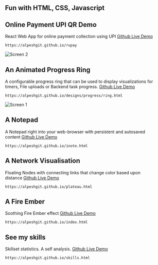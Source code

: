## Fun with HTML, CSS, Javascript

## Online Payment UPI QR Demo

React Web App for online payment collection using UPI
[Github Live Demo](https://alpeshgit.github.io/rupay)
```
https://alpeshgit.github.io/rupay
```
![Screen 2](https://alpeshgit.github.io/rupay/snaps/Snap_2.PNG)


## An Animated Progress Ring

A configurable progress ring that can be used to display visualizations for timers, File uploads or Backend task progress. 
[Github Live Demo](https://alpeshgit.github.io/designs/progress/ring.html)
```
https://alpeshgit.github.io/designs/progress/ring.html
```
![Screen 1](https://alpeshgit.github.io/designs/progress/ProgressRing.PNG)

## A Notepad

A Notepad right into your web-browser with persistent and autosaved content 
[Github Live Demo](https://alpeshgit.github.io/inote.html)
```
https://alpeshgit.github.io/inote.html
```

## A Network Visualisation

Floating Nodes with connecting links that change color based upon distance
[Github Live Demo](https://alpeshgit.github.io/plateau.html)
```
https://alpeshgit.github.io/plateau.html
```

## A Fire Ember

Soothing Fire Ember effect
[Github Live Demo](https://alpeshgit.github.io/index.html)
```
https://alpeshgit.github.io/index.html
```

## See my skills

Skillset statistics. A self analysis.
[Github Live Demo](https://alpeshgit.github.io/skills.html)
```
https://alpeshgit.github.io/skills.html
```
